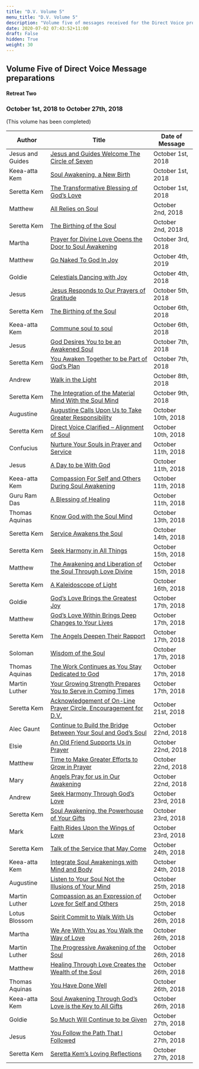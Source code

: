 ```yaml
---
title: "D.V. Volume 5"
menu_title: "D.V. Volume 5"
description: "Volume five of messages received for the Direct Voice project"
date: 2020-07-02 07:43:52+11:00
draft: False
hidden: True
weight: 30
---
```


## Volume Five of Direct Voice Message preparations

#### Retreat Two

### October 1st, 2018 to October 27th, 2018

(This volume has been completed)

**Author** | **Title** | **Date of Message**  
---|---|--- 
Jesus and Guides | [Jesus and Guides Welcome The Circle of Seven](/contemporary-messages/messages-sorted-year/messages-2018/jesus-and-guides-welcome-the-circle-af-1-oct-2018/) | October 1st, 2018
Keea-atta Kem | [Soul Awakening, a New Birth](/contemporary-messages/messages-sorted-year/messages-2018/soul-awakening-a-new-birth-af-1-oct-2018) | October 1st, 2018
Seretta Kem | [The Transformative Blessing of God’s Love](/contemporary-messages/messages-sorted-year/messages-2018/the-transformative-blessing-of-gods-love-af-1-oct-2018/) | October 1st, 2018
Matthew | [All Relies on Soul](/contemporary-messages/messages-sorted-year/messages-2018/all-relies-on-soul-af-2-oct-2018/) | October 2nd, 2018
Seretta Kem | [The Birthing of the Soul](/contemporary-messages/messages-sorted-year/messages-2018/the-birthing-of-the-soul-af-2-oct-2018/) | October 2nd, 2018
Martha | [Prayer for Divine Love Opens the Door to Soul Awakening](/contemporary-messages/messages-sorted-year/messages-2018/prayer-opens-the-soul-af-3-oct-2018/) | October 3rd, 2018
Matthew | [Go Naked To God In Joy](/contemporary-messages/messages-sorted-year/messages-2018/go-naked-to-god-in-joy-af-4-oct-2019/) | October 4th, 2019
Goldie | [Celestials Dancing with Joy](/contemporary-messages/messages-sorted-year/messages-2018/celestials-dancing-with-joy-mc-4-oct-2018/) | October 4th, 2018
Jesus | [Jesus Responds to Our Prayers of Gratitude](/contemporary-messages/messages-sorted-year/messages-2018/jesus-responds-to-our-prayers-af-5-oct-2018/) | October 5th, 2018
Seretta Kem | [The Birthing of the Soul](/contemporary-messages/messages-sorted-year/messages-2018/the-birthing-of-the-soul-af-6-oct-2018) | October 6th, 2018
Keea-atta Kem | [Commune soul to soul](/contemporary-messages/messages-sorted-year/messages-2018/commune-soul-to-soul-mc-6-oct-2019/) | October 6th, 2018
Jesus | [God Desires You to be an Awakened Soul](/contemporary-messages/messages-sorted-year/messages-2018/god-desires-you-to-be-an-awakened-soul-af-7-oct-2018/) | October 7th, 2018
Seretta Kem | [You Awaken Together to be Part of God’s Plan](/contemporary-messages/messages-sorted-year/messages-2018/you-awaken-together-af-7-oct-2018/) | October 7th, 2018
Andrew | [Walk in the Light](/contemporary-messages/messages-sorted-year/messages-2018/walk-in-the-light-af-8-oct-2018/) | October 8th, 2018
Seretta Kem | [The Integration of the Material Mind With the Soul Mind](/contemporary-messages/messages-sorted-year/messages-2018/the-integration-of-the-material-mind-with-the-soul-mind-af-9-oct-2018/) | October 9th, 2018
Augustine | [Augustine Calls Upon Us to Take Greater Responsibility](/contemporary-messages/messages-sorted-year/messages-2018/augustine-calls-for-greater-responsibility-from-us-af-10-oct-2018/) | October 10th, 2018
Seretta Kem | [Direct Voice Clarified – Alignment of Soul](/contemporary-messages/messages-sorted-year/messages-2018/direct-voice-clarified-af-10-oct-2018/) | October 10th, 2018
Confucius | [Nurture Your Souls in Prayer and Service](/contemporary-messages/messages-sorted-year/messages-2018/nuture-your-souls-in-prayer-and-service-af-11-oct-2018/) | October 11th, 2018
Jesus | [A Day to be With God](/contemporary-messages/messages-sorted-year/messages-2018/a-day-to-be-with-god-af-11-oct-2018/) | October 11th, 2018
Keea-atta Kem | [Compassion For Self and Others During Soul Awakening](/contemporary-messages/messages-sorted-year/messages-2018/compassion-for-self-and-others-mc-11-oct-2018/) | October 11th, 2018
Guru Ram Das | [A Blessing of Healing](/contemporary-messages/messages-sorted-year/messages-2018/a-blessing-of-healing-mc-11-oct-2018/) | October 11th, 2018
Thomas Aquinas | [Know God with the Soul Mind](/contemporary-messages/messages-sorted-year/messages-2018/know-god-with-the-soul-mind-af-13-oct-2018/) | October 13th, 2018
Seretta Kem | [Service Awakens the Soul](/contemporary-messages/messages-sorted-year/messages-2018/service-awakens-the-soul-mc-14-oct-2018/) | October 14th, 2018
Seretta Kem | [Seek Harmony in All Things](/contemporary-messages/messages-sorted-year/messages-2018/seek-harmony-in-all-things-af-15-oct-2018/) | October 15th, 2018
Matthew | [The Awakening and Liberation of the Soul Through Love Divine](/contemporary-messages/messages-sorted-year/messages-2018/the-awakening-and-liberation-of-soul-af-15-oct-2018/) | October 15th, 2018
Seretta Kem | [A Kaleidoscope of Light](/contemporary-messages/messages-sorted-year/messages-2018/a-kaleidoscope-of-light-af-16-oct-2018/) | October 16th, 2018 
Goldie | [God’s Love Brings the Greatest Joy](/contemporary-messages/messages-sorted-year/messages-2018/gods-love-brings-joy-af-17-oct-2018/) | October 17th, 2018
Matthew | [God’s Love Within Brings Deep Changes to Your Lives](/contemporary-messages/messages-sorted-year/messages-2018/gods-love-within-brings-deep-changes-af-17-oct-2018/) | October 17th, 2018
Seretta Kem | [The Angels Deepen Their Rapport](/contemporary-messages/messages-sorted-year/messages-2018/the-angels-deepen-their-rapport-af-17-oct-2018/) | October 17th, 2018
Soloman | [Wisdom of the Soul](/contemporary-messages/messages-sorted-year/messages-2018/wisdom-of-the-soul-af-17-oct-2018/) | October 17th, 2018
Thomas Aquinas | [The Work Continues as You Stay Dedicated to God](/contemporary-messages/messages-sorted-year/messages-2018/the-work-continues-af-17-oct-2018/) | October 17th, 2018
Martin Luther | [Your Growing Strength Prepares You to Serve in Coming Times](/contemporary-messages/messages-sorted-year/messages-2018/your-growing-strength-af-17-oct-2018/) | October 17th, 2018
Seretta Kem | [Acknowledgement of On-Line Prayer Circle, Encouragement for D.V.](/contemporary-messages/messages-sorted-year/messages-2018/acknowledgement-of-on-line-prayer-mc-21-oct-2018/) | October 21st, 2018
Alec Gaunt | [Continue to Build the Bridge Between Your Soul and God’s Soul](/contemporary-messages/messages-sorted-year/messages-2018/continue-to-build-the-bridge-af-22-oct-2018/) | October 22nd, 2018
Elsie | [An Old Friend Supports Us in Prayer](/contemporary-messages/messages-sorted-year/messages-2018/an-old-friend-supports-us-af-22-oct-2018/) | October 22nd, 2018
Matthew | [Time to Make Greater Efforts to Grow in Prayer](/contemporary-messages/messages-sorted-year/messages-2018/time-to-make-greater-effort-af-22-oct-2018/) | October 22nd, 2018
Mary | [Angels Pray for us in Our Awakening](/contemporary-messages/messages-sorted-year/messages-2018/angels-pray-for-us-mc-22-oct-2018/) | October 22nd, 2018
Andrew | [Seek Harmony Through God’s Love](/contemporary-messages/messages-sorted-year/messages-2018/seek-harmony-through-gods-love-af-23-oct-2018/) | October 23rd, 2018
Seretta Kem | [Soul Awakening, the Powerhouse of Your Gifts](/contemporary-messages/messages-sorted-year/messages-2018/soul-awakening-the-powerhouse-af-23-oct-2018/) | October 23rd, 2018
Mark | [Faith Rides Upon the Wings of Love](/contemporary-messages/messages-sorted-year/messages-2018/faith-rides-upon-the-wings-of-love-mc-23-oct-2018/) | October 23rd, 2018
Seretta Kem | [Talk of the Service that May Come](/contemporary-messages/messages-sorted-year/messages-2018/talk-of-the-service-that-may-come-af-24-oct-2018/) | October 24th, 2018
Keea-atta Kem | [Integrate Soul Awakenings with Mind and Body](/contemporary-messages/messages-sorted-year/messages-2018/integrate-soul-awakenings-with-mind-and-body-mc-24-oct-2018/) | October 24th, 2018
Augustine | [Listen to Your Soul Not the Illusions of Your Mind](/contemporary-messages/messages-sorted-year/messages-2018/listen-to-your-soul-af-25-oct-2018/) | October 25th, 2018
Martin Luther | [Compassion as an Expression of Love for Self and Others](/contemporary-messages/messages-sorted-year/messages-2018/compassion-as-an-expression-of-love-af-25-oct-2018/) | October 25th, 2018
Lotus Blossom | [Spirit Commit to Walk With Us](/contemporary-messages/messages-sorted-year/messages-2018/spirit-commit-to-walk-with-us-af-26-oct-2018/) | October 26th, 2018
Martha | [We Are With You as You Walk the Way of Love](/contemporary-messages/messages-sorted-year/messages-2018/we-are-with-you-af-26-oct-2018/) | October 26th, 2018
Martin Luther | [The Progressive Awakening of the Soul](/contemporary-messages/messages-sorted-year/messages-2018/the-progessive-awakening-of-the-soul-af-26-oct-2018/) | October 26th, 2018
Matthew | [Healing Through Love Creates the Wealth of the Soul](/contemporary-messages/messages-sorted-year/messages-2018/healing-through-love-af-26-oct-2018/) | October 26th, 2018
Thomas Aquinas | [You Have Done Well](/contemporary-messages/messages-sorted-year/messages-2018/you-have-done-well-af-26-oct-2018/) | October 26th, 2018
Keea-atta Kem | [Soul Awakening Through God’s Love is the Key to All Gifts](/contemporary-messages/messages-sorted-year/messages-2018/soul-awakening-through-gods-love-af-26-oct-2018/) | October 26th, 2018
Goldie | [So Much Will Continue to be Given](/contemporary-messages/messages-sorted-year/messages-2018/so-much-will-continue-to-be-given-af-27-oct-2018/) | October 27th, 2018
Jesus | [You Follow the Path That I Followed](/contemporary-messages/messages-sorted-year/messages-2018/you-follow-the-path-that-i-followed-af-27-oct-2018/) | October 27th, 2018
Seretta Kem | [Seretta Kem’s Loving Reflections](/contemporary-messages/messages-sorted-year/messages-2018/seretta-kem-loving-reflections-af-27-oct-2018/) | October 27th, 2018